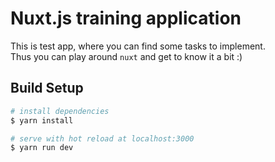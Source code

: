 # Nuxt.js training application

This is test app, where you can find some tasks to implement.\
Thus you can play around `nuxt` and get to know it a bit :)

## Build Setup

``` bash
# install dependencies
$ yarn install

# serve with hot reload at localhost:3000
$ yarn run dev
```

